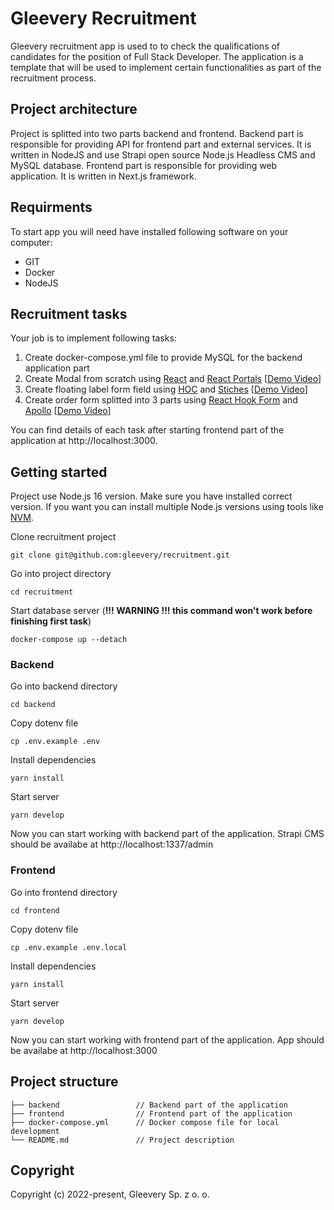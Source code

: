 # Gleevery Recruitment

Gleevery recruitment app is used to to check the qualifications of candidates for the position of Full Stack Developer. The application is a template that will be used to implement certain functionalities as part of the recruitment process.

## Project architecture

Project is splitted into two parts backend and frontend. Backend part is responsible for providing API for frontend part and external services. It is written in NodeJS and use Strapi open source Node.js Headless CMS and MySQL database. Frontend part is responsible for providing web application. It is written in Next.js framework.

## Requirments
To start app you will need have installed following software on your computer:
- GIT
- Docker
- NodeJS

## Recruitment tasks
Your job is to implement following tasks: 

1. Create docker-compose.yml file to provide MySQL for the backend application part
2. Create Modal from scratch using [React](https://reactjs.org/) and [React Portals](https://reactjs.org/docs/portals.html) [[Demo Video](https://github.com/gleevery/recruitment/blob/master/assest/modal.mp4)]
3. Create floating label form field using [HOC](https://reactjs.org/docs/higher-order-components.html) and [Stiches](https://stitches.dev/) [[Demo Video](https://github.com/gleevery/recruitment/blob/master/assest/floating-label.mp4)]
4. Create order form splitted into 3 parts using [React Hook Form](https://react-hook-form.com/) and [Apollo](https://www.apollographql.com/) [[Demo Video](https://github.com/gleevery/recruitment/blob/master/assest/order-form.mp4)]

You can find details of each task after starting frontend part of the application at http://localhost:3000.


## Getting started

Project use Node.js 16 version. Make sure you have installed correct version. If you want you can install multiple Node.js versions using tools like [NVM](https://github.com/nvm-sh/nvm).

Clone recruitment project

```
git clone git@github.com:gleevery/recruitment.git
```

Go into project directory

```
cd recruitment
```

Start database server (**!!! WARNING !!! this command won't work before finishing first task**)

```
docker-compose up --detach
```

### Backend

Go into backend directory

```
cd backend
```

Copy dotenv file

```
cp .env.example .env
```

Install dependencies

```
yarn install
```

Start server

```
yarn develop
```

Now you can start working with backend part of the application. Strapi CMS should be availabe at http://localhost:1337/admin

### Frontend

Go into frontend directory

```
cd frontend
```

Copy dotenv file

```
cp .env.example .env.local
```

Install dependencies

```
yarn install
```

Start server

```
yarn develop
```

Now you can start working with frontend part of the application. App should be availabe at http://localhost:3000

## Project structure

```
├── backend                 // Backend part of the application
├── frontend                // Frontend part of the application
├── docker-compose.yml      // Docker compose file for local development
└── README.md               // Project description
```

## Copyright

Copyright (c) 2022-present, Gleevery Sp. z o. o.
